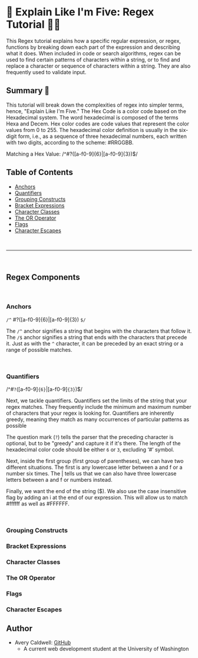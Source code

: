 # 🧠 Explain Like I'm Five: Regex Tutorial 📑📌

This Regex tutorial explains how a specific regular expression, or regex, functions by breaking down each part of the expression and describing what it does. When included in code or search algorithms, regex can be used to find certain patterns of characters within a string, or to find and replace a character or sequence of characters within a string. They are also frequently used to validate input.

## Summary 📃

<!-- Briefly summarize the regex you will be describing and what you will explain.  -->

This tutorial will break down the complexities of regex into simpler terms, hence, "Explain Like I'm Five." The Hex Code is a color code based on the Hexadecimal system. The word hexadecimal is composed of the terms Hexa and Decem. Hex color codes are code values that represent the color values from 0 to 255. The hexadecimal color definition is usually in the six-digit form, i.e., as a sequence of three hexadecimal numbers, each written with two digits, according to the scheme: #RRGGBB. 

Matching a Hex Value: /^#?([a-f0-9]{6}|[a-f0-9]{3})$/



## Table of Contents

- [Anchors](#anchors)
- [Quantifiers](#quantifiers)
- [Grouping Constructs](#grouping-constructs)
- [Bracket Expressions](#bracket-expressions)
- [Character Classes](#character-classes)
- [The OR Operator](#the-or-operator)
- [Flags](#flags)
- [Character Escapes](#character-escapes)

<br>
<hr>
<br>

## Regex Components

<br>

### Anchors

`/^` #?([a-f0-9]{6}|[a-f0-9]{3}) `$/`


The ` /^ ` anchor signifies a string that begins with the characters that follow it. The `/$` anchor signifies a string that ends with the characters that precede it. Just as with the `^` character, it can be preceded by an exact string or a range of possible matches.

<br>

### Quantifiers

/^#`?`([a-f0-9]`{6}`|[a-f0-9]`{3}`)$/

Next, we tackle quantifiers. Quantifiers set the limits of the string that your regex matches. They frequently include the minimum and maximum number of characters that your regex is looking for. Quantifiers are inherently greedy, meaning they match as many occurrences of particular patterns as possible

 The question mark (`?`) tells the parser that the preceding character is optional, but to be "greedy" and capture it if it's there. The length of the hexadecimal color code should be either `6` or `3`, excluding ‘#’ symbol.


Next, inside the first group (first group of parentheses), we can have two different situations. The first is any lowercase letter between a and f or a number six times. The | tells us that we can also have three lowercase letters between a and f or numbers instead.

Finally, we want the end of the string ($). We also use the case insensitive flag by adding an i at the end of our expression. This will allow us to match #ffffff as well as #FFFFFF.



<br>

### Grouping Constructs

### Bracket Expressions

### Character Classes

### The OR Operator

### Flags

### Character Escapes

## Author

- Avery Caldwell: [GitHub](https://github.com/AveryCaldwell)
    - A current web development student at the University of Washington

